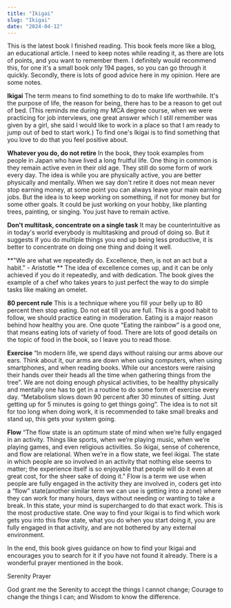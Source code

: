 ```yaml
---
title: "Ikigai"
slug: "Ikigai"
date: "2024-04-12"
---
```


This is the latest book I finished reading. This book feels more like a blog, an educational article. I need to keep notes while reading it, as there are lots of points, and you want to remember them. I definitely would recommend this, for one it's a small book only 194 pages, so you can go through it quickly. Secondly, there is lots of good advice here in my opinion.
Here are some notes.

**Ikigai**
The term means to find something to do to make life worthwhile. It's the purpose of life, the reason for being, there has to be a reason to get out of bed. (This reminds me during my MCA degree course, when we were practicing for job interviews, one great answer which I still remember was given by a girl, she said I would like to work in a place so that I am ready to jump out of bed to start work.) To find one's Ikigai is to find something that you love to do that you feel positive about.

**Whatever you do, do not retire**
In the book, they took examples from people in Japan who have lived a long fruitful life. One thing in common is they remain active even in their old age. They still do some form of work every day. The idea is while you are physically active, you are better physically and mentally. When we say don't retire it does not mean never stop earning money, at some point you can always leave your main earning jobs. But the idea is to keep working on something, if not for money but for some other goals. It could be just working on your hobby, like planting trees, painting, or singing. You just have to remain active.

**Don't multitask, concentrate on a single task**
It may be counterintuitive as in today's world everybody is multitasking and proud of doing so. But it suggests if you do multiple things you end up being less productive, it is better to concentrate on doing one thing and doing it well. 

**"We are what we repeatedly do. Excellence, then, is not an act but a habit." - Aristotle **
The idea of excellence comes up, and it can be only achieved if you do it repeatedly, and with dedication. The book gives the example of a chef who takes years to just perfect the way to do simple tasks like making an omelet.

**80 percent rule**
This is a technique where you fill your belly up to 80 percent then stop eating. Do not eat till you are full. This is a good habit to follow, we should practice eating in moderation. Eating is a major reason behind how healthy you are. One quote “Eating the rainbow” is a good one, that means eating lots of variety of food. There are lots of good details on the topic of food in the book, so I leave you to read those.

**Exercise**
 “In modern life, we spend days without raising our arms above our ears. Think about it, our arms are down when using computers, when using smartphones, and when reading books. While our ancestors were raising their hands over their heads all the time when gathering things from the tree”. We are not doing enough physical activities, to be healthy physically and mentally one has to get in a routine to do some form of exercise every day.
“Metabolism slows down 90 percent after 30 minutes of sitting. Just getting up for 5 minutes is going to get things going”. The idea is to not sit for too long when doing work, it is recommended to take small breaks and stand up, this gets your system going.

**Flow**
“The flow state is an optimum state of mind when we’re fully engaged in an activity. Things like sports, when we’re playing music, when we’re playing games, and even religious activities. So ikigai, sense of coherence, and flow are relational. When we’re in a flow state, we feel ikigai. The state in which people are so involved in an activity that nothing else seems to matter; the experience itself is so enjoyable that people will do it even at great cost, for the sheer sake of doing it.”
Flow is a term we use when people are fully engaged in the activity they are involved in, coders get into a “flow” state(another similar term we can use is getting into a zone) where they can work for many hours, days without needing or wanting to take a break. In this state, your mind is supercharged to do that exact work. This is the most productive state. One way to find your Ikigai is to find which work gets you into this flow state, what you do when you start doing it, you are fully engaged in that activity, and are not bothered by any external environment.

In the end, this book gives guidance on how to find your Ikigai and encourages you to search for it if you have not found it already.  There is a wonderful prayer mentioned in the book.

Serenity Prayer

God grant me the Serenity
to accept the things I cannot change;
Courage to
change the things I can;
and Wisdom to
know the difference.
